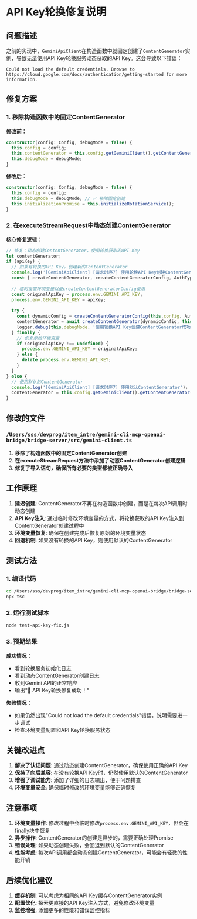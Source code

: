 # API Key轮换修复说明

## 问题描述

之前的实现中，`GeminiApiClient`在构造函数中就固定创建了`ContentGenerator`实例，导致无法使用API Key轮换服务动态获取的API Key。这会导致以下错误：

```
Could not load the default credentials. Browse to https://cloud.google.com/docs/authentication/getting-started for more information.
```

## 修复方案

### 1. 移除构造函数中的固定ContentGenerator

**修改前：**
```typescript
constructor(config: Config, debugMode = false) {
  this.config = config;
  this.contentGenerator = this.config.getGeminiClient().getContentGenerator(); // ❌ 固定创建
  this.debugMode = debugMode;
}
```

**修改后：**
```typescript
constructor(config: Config, debugMode = false) {
  this.config = config;
  this.debugMode = debugMode; // ✅ 移除固定创建
  this.initializationPromise = this.initializeRotationService();
}
```

### 2. 在executeStreamRequest中动态创建ContentGenerator

**核心修复逻辑：**
```typescript
// 修复：动态创建ContentGenerator，使用轮换获取的API Key
let contentGenerator;
if (apiKey) {
  // 如果有轮换的API Key，创建新的ContentGenerator
  console.log('[GeminiApiClient] [请求时序7] 使用轮换API Key创建ContentGenerator');
  const { createContentGenerator, createContentGeneratorConfig, AuthType } = await import('@google/gemini-cli-core');
  
  // 临时设置环境变量以便createContentGeneratorConfig使用
  const originalApiKey = process.env.GEMINI_API_KEY;
  process.env.GEMINI_API_KEY = apiKey;
  
  try {
    const dynamicConfig = createContentGeneratorConfig(this.config, AuthType.USE_GEMINI);
    contentGenerator = await createContentGenerator(dynamicConfig, this.config);
    logger.debug(this.debugMode, '使用轮换API Key创建ContentGenerator成功');
  } finally {
    // 恢复原始环境变量
    if (originalApiKey !== undefined) {
      process.env.GEMINI_API_KEY = originalApiKey;
    } else {
      delete process.env.GEMINI_API_KEY;
    }
  }
} else {
  // 使用默认的ContentGenerator
  console.log('[GeminiApiClient] [请求时序7] 使用默认ContentGenerator');
  contentGenerator = this.config.getGeminiClient().getContentGenerator();
}
```

## 修改的文件

### `/Users/sss/devprog/item_intre/gemini-cli-mcp-openai-bridge/bridge-server/src/gemini-client.ts`

1. **移除了构造函数中的固定ContentGenerator创建**
2. **在executeStreamRequest方法中添加了动态ContentGenerator创建逻辑**
3. **修复了导入语句，确保所有必要的类型都被正确导入**

## 工作原理

1. **延迟创建**: ContentGenerator不再在构造函数中创建，而是在每次API调用时动态创建
2. **API Key注入**: 通过临时修改环境变量的方式，将轮换获取的API Key注入到ContentGenerator创建过程中
3. **环境变量恢复**: 确保在创建完成后恢复原始的环境变量状态
4. **回退机制**: 如果没有轮换的API Key，则使用默认的ContentGenerator

## 测试方法

### 1. 编译代码
```bash
cd /Users/sss/devprog/item_intre/gemini-cli-mcp-openai-bridge/bridge-server
npx tsc
```

### 2. 运行测试脚本
```bash
node test-api-key-fix.js
```

### 3. 预期结果

**成功情况：**
- 看到轮换服务初始化日志
- 看到动态ContentGenerator创建日志
- 收到Gemini API的正常响应
- 输出"🎉 API Key轮换修复成功！"

**失败情况：**
- 如果仍然出现"Could not load the default credentials"错误，说明需要进一步调试
- 检查环境变量配置和API Key轮换服务状态

## 关键改进点

1. **解决了认证问题**: 通过动态创建ContentGenerator，确保使用正确的API Key
2. **保持了向后兼容**: 在没有轮换API Key时，仍然使用默认的ContentGenerator
3. **增强了调试能力**: 添加了详细的日志输出，便于问题排查
4. **环境变量安全**: 确保临时修改的环境变量能够正确恢复

## 注意事项

1. **环境变量操作**: 修改过程中会临时修改`process.env.GEMINI_API_KEY`，但会在finally块中恢复
2. **异步操作**: ContentGenerator的创建是异步的，需要正确处理Promise
3. **错误处理**: 如果动态创建失败，会回退到默认的ContentGenerator
4. **性能考虑**: 每次API调用都会动态创建ContentGenerator，可能会有轻微的性能开销

## 后续优化建议

1. **缓存机制**: 可以考虑为相同的API Key缓存ContentGenerator实例
2. **配置优化**: 探索更直接的API Key注入方式，避免修改环境变量
3. **监控增强**: 添加更多的性能和错误监控指标